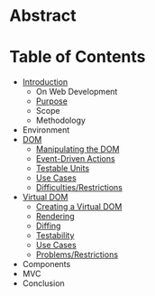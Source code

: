 # Abstract

# Table of Contents

- [Introduction](01-Introduction)
  - On Web Development
  - [Purpose](01-Introduction#Purpose)
  - Scope
  - Methodology
- Environment
- [DOM](03-DOM)
  - [Manipulating the DOM](03-DOM#manipulating-the-dom)
  - [Event-Driven Actions](03-DOM#event-driven-actions)
  - [Testable Units](03-DOM#testable-units)
  - [Use Cases](03-DOM#use-cases)
  - [Difficulties/Restrictions](03-DOM#dfficulties-/-restrictions)
- [Virtual DOM](04-virtual-dom)
  - [Creating a Virtual DOM](04-virtual-dom/#creating-a-virtual-dom)
  - [Rendering](04-virtual-dom/#rendering)
  - [Diffing](04-virtual-dom/#diffing)
  - [Testability](04-virtual-dom/#testability)
  - [Use Cases](04-virtual-dom/#use-cases)
  - [Problems/Restrictions](04-virtual-dom/#problems-/-restrictions)
- Components
- MVC
- Conclusion
